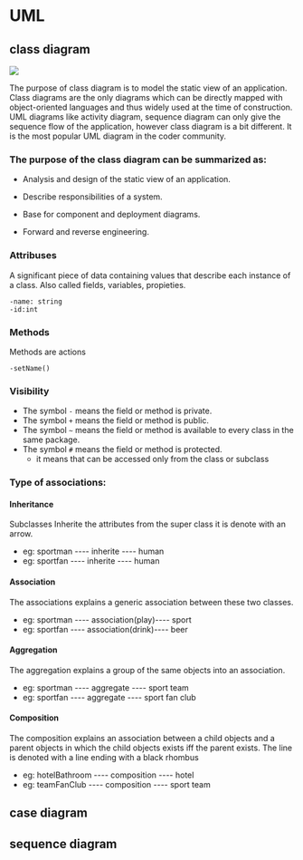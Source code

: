 # UML


## class diagram
![](https://www.tutorialspoint.com/uml/images/uml_class_diagram.jpg)

The purpose of class diagram is to model the static view of an application. Class diagrams are the only diagrams which can be directly mapped with object-oriented languages and thus widely used at the time of construction.</br>
UML diagrams like activity diagram, sequence diagram can only give the sequence flow of the application, however class diagram is a bit different. It is the most popular UML diagram in the coder community.

### The purpose of the class diagram can be summarized as:

- Analysis and design of the static view of an application.

- Describe responsibilities of a system.

- Base for component and deployment diagrams.

- Forward and reverse engineering.

### Attribuses
A significant piece of data containing values that describe each instance of a class. Also called fields, variables, propieties. 
```
-name: string
-id:int
```

### Methods
Methods are actions
```
-setName()
```

### Visibility
- The symbol ```-``` means the field or method is private.
- The symbol ```+``` means the field or method is public.
- The symbol ```~``` means the field or method is available to every class in the same package.
- The symbol ```#``` means the field or method is protected.
   - it means that can be accessed only from the class or subclass

### Type of associations:

#### Inheritance
Subclasses Inherite the attributes from the super class it is denote with an arrow.
- eg: sportman ---- inherite ---- human
- eg: sportfan ---- inherite ---- human

#### Association
The associations explains a generic association between these two classes.
- eg: sportman ---- association(play)---- sport
- eg: sportfan ---- association(drink)---- beer

#### Aggregation
The aggregation explains a group of the same objects into an association. 
- eg: sportman ---- aggregate ---- sport team 
- eg: sportfan ---- aggregate ---- sport fan club 

#### Composition
The composition explains an association between a child objects and a parent objects in which the child objects exists
iff the parent exists. The line is denoted with a line ending with a black rhombus
- eg: hotelBathroom ---- composition ---- hotel 
- eg: teamFanClub ---- composition ---- sport team 





## case diagram

## sequence diagram
